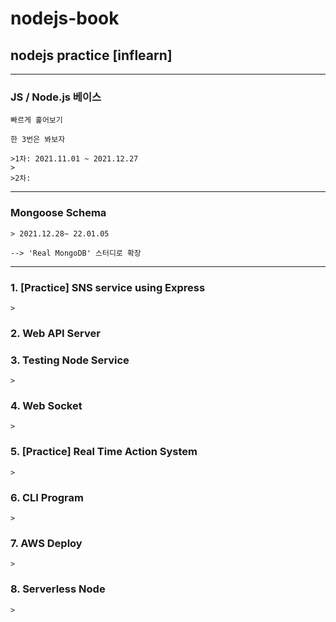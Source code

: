 # nodejs-book
## nodejs practice [inflearn]

---
### JS / Node.js 베이스

    빠르게 훑어보기
 
    한 3번은 봐보자

    >1차: 2021.11.01 ~ 2021.12.27 
    > 
    >2차:

---

### Mongoose Schema

    > 2021.12.28~ 22.01.05

    --> 'Real MongoDB' 스터디로 확장

---

### 1. [Practice] SNS service using Express
    
    >

### 2. Web API Server

   >

### 3. Testing Node Service

    >

### 4. Web Socket

    >

### 5. [Practice] Real Time Action System

    >

### 6. CLI Program

    >

### 7. AWS Deploy

    > 

### 8. Serverless Node

    >
